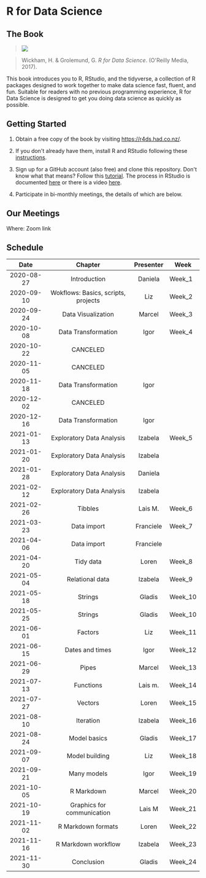 # R for Data Science

## The Book

> ![](https://r4ds.had.co.nz/cover.png)

> Wickham, H. & Grolemund, G. *R for Data Science*. (O'Reilly Media, 2017).

This book introduces you to R, RStudio, and the tidyverse, a collection of R packages designed to work together to make data science fast, fluent, and fun. Suitable for readers with no previous programming experience, R for Data Science is designed to get you doing data science as quickly as possible.

## Getting Started

1. Obtain a free copy of the book by visiting https://r4ds.had.co.nz/.

2. If you don't already have them, install R and RStudio following these [instructions](https://www.ics.uci.edu/~jutts/110/InstallingRandRStudio.pdf).

3. Sign up for a GitHub account (also free) and clone this repository. Don't know what that means? Follow this [tutorial](https://try.github.io/levels/1/challenges/1). The process in RStudio is documented [here](https://support.rstudio.com/hc/en-us/articles/200532077-Version-Control-with-Git-and-SVN) or there is a video [here](https://www.rstudio.com/resources/webinars/rstudio-essentials-webinar-series-managing-part-2/).

4. Participate in bi-monthly meetings, the details of which are below.

## Our Meetings

Where: Zoom link

## Schedule

|    Date    |               Chapter               | Presenter | Week    |
|:----------:|:-----------------------------------:|:---------:|---------|
| 2020-08-27 | Introduction                        | Daniela   | Week_1  |
| 2020-09-10 | Wokflows: Basics, scripts, projects | Liz       | Week_2  |
| 2020-09-24 | Data Visualization                  | Marcel    | Week_3  |
| 2020-10-08 | Data Transformation                 | Igor      | Week_4  |
| 2020-10-22 | CANCELED                            |           |         |
| 2020-11-05 | CANCELED                            |           |         |
| 2020-11-18 | Data Transformation                 | Igor      |         |
| 2020-12-02 | CANCELED                            |           |         |
| 2020-12-16 | Data Transformation                 | Igor      |         |
| 2021-01-13 | Exploratory Data Analysis           | Izabela   | Week_5  |
| 2021-01-20 | Exploratory Data Analysis           | Izabela   |         |
| 2021-01-28 | Exploratory Data Analysis           | Daniela   |         |
| 2021-02-12 | Exploratory Data Analysis           | Izabela   |         |
| 2021-02-26 | Tibbles                             | Lais M.   | Week_6  |
| 2021-03-23 | Data import                         | Franciele | Week_7  |
| 2021-04-06 | Data import                         | Franciele |         |
| 2021-04-20 | Tidy data                           | Loren     | Week_8  |
| 2021-05-04 | Relational data                     | Izabela   | Week_9  |
| 2021-05-18 | Strings                             | Gladis    | Week_10 |
| 2021-05-25 | Strings                             | Gladis    | Week_10 |
| 2021-06-01 | Factors                             |    Liz    | Week_11 |
| 2021-06-15 | Dates and times                     |    Igor   | Week_12 |
| 2021-06-29 | Pipes                               | Marcel    | Week_13 |
| 2021-07-13 | Functions                           | Lais m.   | Week_14 |
| 2021-07-27 | Vectors                             | Loren     | Week_15 |
| 2021-08-10 | Iteration                           | Izabela   | Week_16 |
| 2021-08-24 | Model basics                        |  Gladis   | Week_17 |
| 2021-09-07 | Model building                      |  Liz      | Week_18 |
| 2021-09-21 | Many models                         |  Igor     | Week_19 |
| 2021-10-05 | R Markdown                          |  Marcel   | Week_20 |
| 2021-10-19 | Graphics for communication          |  Lais M   | Week_21 |
| 2021-11-02 | R Markdown formats                  | Loren     | Week_22 |
| 2021-11-16 | R Markdown workflow                 |  Izabela  | Week_23 |
| 2021-11-30 | Conclusion                          |  Gladis   | Week_24 |
